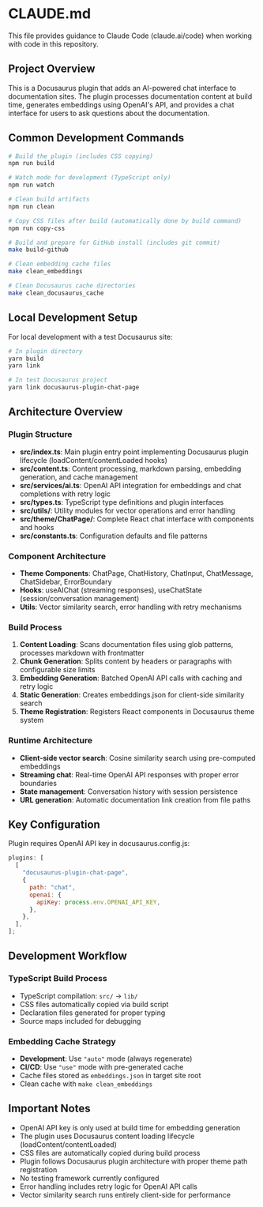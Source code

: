 # CLAUDE.md

This file provides guidance to Claude Code (claude.ai/code) when working with code in this repository.

## Project Overview

This is a Docusaurus plugin that adds an AI-powered chat interface to documentation sites. The plugin processes documentation content at build time, generates embeddings using OpenAI's API, and provides a chat interface for users to ask questions about the documentation.

## Common Development Commands

```bash
# Build the plugin (includes CSS copying)
npm run build

# Watch mode for development (TypeScript only)
npm run watch

# Clean build artifacts
npm run clean

# Copy CSS files after build (automatically done by build command)
npm run copy-css

# Build and prepare for GitHub install (includes git commit)
make build-github

# Clean embedding cache files
make clean_embeddings

# Clean Docusaurus cache directories
make clean_docusaurus_cache
```

## Local Development Setup

For local development with a test Docusaurus site:

```bash
# In plugin directory
yarn build
yarn link

# In test Docusaurus project
yarn link docusaurus-plugin-chat-page
```

## Architecture Overview

### Plugin Structure

- **src/index.ts**: Main plugin entry point implementing Docusaurus plugin lifecycle (loadContent/contentLoaded hooks)
- **src/content.ts**: Content processing, markdown parsing, embedding generation, and cache management
- **src/services/ai.ts**: OpenAI API integration for embeddings and chat completions with retry logic
- **src/types.ts**: TypeScript type definitions and plugin interfaces
- **src/utils/**: Utility modules for vector operations and error handling
- **src/theme/ChatPage/**: Complete React chat interface with components and hooks
- **src/constants.ts**: Configuration defaults and file patterns

### Component Architecture

- **Theme Components**: ChatPage, ChatHistory, ChatInput, ChatMessage, ChatSidebar, ErrorBoundary
- **Hooks**: useAIChat (streaming responses), useChatState (session/conversation management)
- **Utils**: Vector similarity search, error handling with retry mechanisms

### Build Process

1. **Content Loading**: Scans documentation files using glob patterns, processes markdown with frontmatter
2. **Chunk Generation**: Splits content by headers or paragraphs with configurable size limits
3. **Embedding Generation**: Batched OpenAI API calls with caching and retry logic
4. **Static Generation**: Creates embeddings.json for client-side similarity search
5. **Theme Registration**: Registers React components in Docusaurus theme system

### Runtime Architecture

- **Client-side vector search**: Cosine similarity search using pre-computed embeddings
- **Streaming chat**: Real-time OpenAI API responses with proper error boundaries
- **State management**: Conversation history with session persistence
- **URL generation**: Automatic documentation link creation from file paths

## Key Configuration

Plugin requires OpenAI API key in docusaurus.config.js:

```js
plugins: [
  [
    "docusaurus-plugin-chat-page",
    {
      path: "chat",
      openai: {
        apiKey: process.env.OPENAI_API_KEY,
      },
    },
  ],
];
```

## Development Workflow

### TypeScript Build Process

- TypeScript compilation: `src/` → `lib/`
- CSS files automatically copied via build script
- Declaration files generated for proper typing
- Source maps included for debugging

### Embedding Cache Strategy

- **Development**: Use `"auto"` mode (always regenerate)
- **CI/CD**: Use `"use"` mode with pre-generated cache
- Cache files stored as `embeddings.json` in target site root
- Clean cache with `make clean_embeddings`

## Important Notes

- OpenAI API key is only used at build time for embedding generation
- The plugin uses Docusaurus content loading lifecycle (loadContent/contentLoaded)
- CSS files are automatically copied during build process
- Plugin follows Docusaurus plugin architecture with proper theme path registration
- No testing framework currently configured
- Error handling includes retry logic for OpenAI API calls
- Vector similarity search runs entirely client-side for performance
